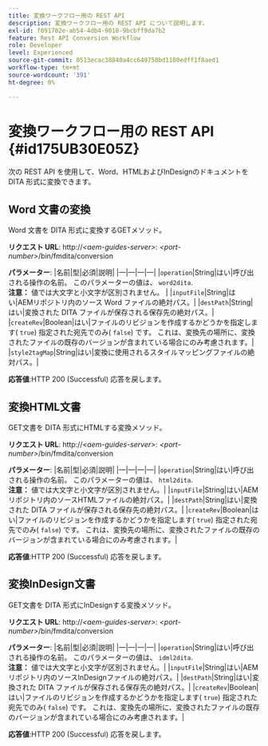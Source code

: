 ```yaml
---
title: 変換ワークフロー用の REST API
description: 変換ワークフロー用の REST API について説明します。
exl-id: f091782e-ab54-4db4-9018-9bcbff9da7b2
feature: Rest API Conversion Workflow
role: Developer
level: Experienced
source-git-commit: 0513ecac38840a4cc649758bd1180edff1f8aed1
workflow-type: tm+mt
source-wordcount: '391'
ht-degree: 0%

---
```


# 変換ワークフロー用の REST API {#id175UB30E05Z}

次の REST API を使用して、Word、HTMLおよびInDesignのドキュメントを DITA 形式に変換できます。

## Word 文書の変換

Word 文書を DITA 形式に変換するGETメソッド。

**リクエスト URL**: http://*&lt;aem-guides-server>*: *&lt;port-number>*/bin/fmdita/conversion

**パラメーター**: |名前|型|必須|説明| |—|—|—|—| |``operation``|String|はい|呼び出される操作の名前。 このパラメーターの値は、 ``word2dita``. <br> **注意：** 値では大文字と小文字が区別されません。 | |`inputFile`|String|はい|AEMリポジトリ内のソース Word ファイルの絶対パス。| |`destPath`|String|はい|変換された DITA ファイルが保存される保存先の絶対パス。| |`createRev`|Boolean|はい|ファイルのリビジョンを作成するかどうかを指定します\( `true`\) 指定された宛先でのみ\( `false`\) です。 これは、変換先の場所に、変換されたファイルの既存のバージョンが含まれている場合にのみ考慮されます。| |`style2tagMap`|String|はい|変換に使用されるスタイルマッピングファイルの絶対パス。|

**応答値**:HTTP 200 \(Successful\) 応答を戻します。

## 変換HTML文書

GET文書を DITA 形式にHTMLする変換メソッド。

**リクエスト URL**: http://*&lt;aem-guides-server>*: *&lt;port-number>*/bin/fmdita/conversion

**パラメーター**: |名前|型|必須|説明| |—|—|—|—| |`operation`|String|はい|呼び出される操作の名前。 このパラメーターの値は、 ``html2dita``. <br> **注意：** 値では大文字と小文字が区別されません。| |`inputFile`|String|はい|AEMリポジトリ内のソースHTMLファイルの絶対パス。| |`destPath`|String|はい|変換された DITA ファイルが保存される保存先の絶対パス。| |`createRev`|Boolean|はい|ファイルのリビジョンを作成するかどうかを指定します\( `true`\) 指定された宛先でのみ\( `false`\) です。 これは、変換先の場所に、変換されたファイルの既存のバージョンが含まれている場合にのみ考慮されます。|

**応答値**:HTTP 200 \(Successful\) 応答を戻します。

## 変換InDesign文書

GET文書を DITA 形式にInDesignする変換メソッド。

**リクエスト URL**: http://*&lt;aem-guides-server>*: *&lt;port-number>*/bin/fmdita/conversion

**パラメーター**: |名前|型|必須|説明| |—|—|—|—| |``operation``|String|はい|呼び出される操作の名前。 このパラメーターの値は、 ``idml2dita``. <br> **注意：** 値では大文字と小文字が区別されません。| |`inputFile`|String|はい|AEMリポジトリ内のソースInDesignファイルの絶対パス。| |`destPath`|String|はい|変換された DITA ファイルが保存される保存先の絶対パス。| |`createRev`|Boolean|はい|ファイルのリビジョンを作成するかどうかを指定します\( `true`\) 指定された宛先でのみ\( `false`\) です。 これは、変換先の場所に、変換されたファイルの既存のバージョンが含まれている場合にのみ考慮されます。|

**応答値**:HTTP 200 \(Successful\) 応答を戻します。
